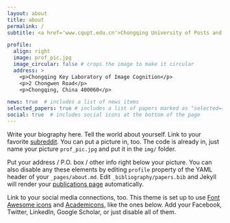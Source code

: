 ```yaml
---
layout: about
title: about
permalink: /
subtitle: <a href='www.cqupt.edu.cn'>Chongqing University of Posts and Telecommunications</a>. 

profile:
  align: right
  image: prof_pic.jpg
  image_circular: false # crops the image to make it circular
  address: >
    <p>Chongqing Key Laboratory of Image Cognition</p>
    <p>2 Chongwen Road</p>
    <p>Chongqing, China 400060</p>

news: true  # includes a list of news items
selected_papers: true # includes a list of papers marked as "selected={true}"
social: true  # includes social icons at the bottom of the page
---
```


Write your biography here. Tell the world about yourself. Link to your favorite [subreddit](http://reddit.com). You can put a picture in, too. The code is already in, just name your picture `prof_pic.jpg` and put it in the `img/` folder.

Put your address / P.O. box / other info right below your picture. You can also disable any these elements by editing `profile` property of the YAML header of your `_pages/about.md`. Edit `_bibliography/papers.bib` and Jekyll will render your [publications page](/al-folio/publications/) automatically.

Link to your social media connections, too. This theme is set up to use [Font Awesome icons](http://fortawesome.github.io/Font-Awesome/) and [Academicons](https://jpswalsh.github.io/academicons/), like the ones below. Add your Facebook, Twitter, LinkedIn, Google Scholar, or just disable all of them.
